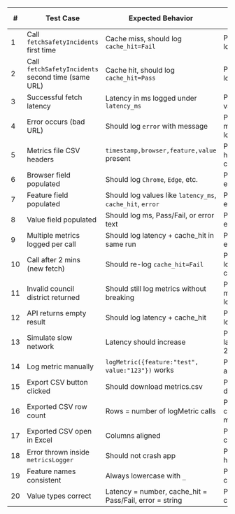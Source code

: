 | #  | Test Case                                          | Expected Behavior                                         | Pass/Fail Criteria           |
| -- | -------------------------------------------------- | --------------------------------------------------------- | ---------------------------- |
| 1  | Call `fetchSafetyIncidents` first time             | Cache miss, should log `cache_hit=Fail`                   | Pass if `Fail` logged        |
| 2  | Call `fetchSafetyIncidents` second time (same URL) | Cache hit, should log `cache_hit=Pass`                    | Pass if `Pass` logged        |
| 3  | Successful fetch latency                           | Latency in ms logged under `latency_ms`                   | Pass if value > 0            |
| 4  | Error occurs (bad URL)                             | Should log `error` with message                           | Pass if error message logged |
| 5  | Metrics file CSV headers                           | `timestamp,browser,feature,value` present                 | Pass if headers correct      |
| 6  | Browser field populated                            | Should log `Chrome`, `Edge`, etc.                         | Pass if not empty            |
| 7  | Feature field populated                            | Should log values like `latency_ms`, `cache_hit`, `error` | Pass if not empty            |
| 8  | Value field populated                              | Should log ms, Pass/Fail, or error text                   | Pass if not empty            |
| 9  | Multiple metrics logged per call                   | Should log latency + cache\_hit in same run               | Pass if both exist           |
| 10 | Call after 2 mins (new fetch)                      | Should re-log `cache_hit=Fail`                            | Pass if logged correctly     |
| 11 | Invalid council district returned                  | Should still log metrics without breaking                 | Pass if metrics logged       |
| 12 | API returns empty result                           | Should log latency + cache\_hit                           | Pass if still logs           |
| 13 | Simulate slow network                              | Latency should increase                                   | Pass if latency > 2000ms     |
| 14 | Log metric manually                                | `logMetric({feature:"test", value:"123"})` works          | Pass if row added            |
| 15 | Export CSV button clicked                          | Should download metrics.csv                               | Pass if file downloaded      |
| 16 | Exported CSV row count                             | Rows = number of logMetric calls                          | Pass if counts match         |
| 17 | Exported CSV open in Excel                         | Columns aligned                                           | Pass if clean view           |
| 18 | Error thrown inside `metricsLogger`                | Should not crash app                                      | Pass if handled              |
| 19 | Feature names consistent                           | Always lowercase with `_`                                 | Pass if consistent           |
| 20 | Value types correct                                | Latency = number, cache\_hit = Pass/Fail, error = string  | Pass if correct              |
